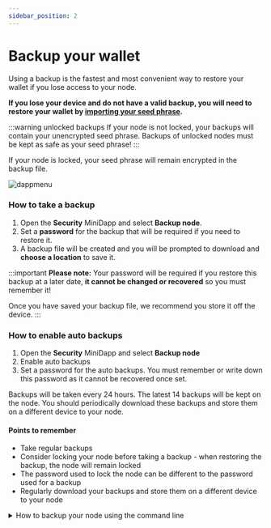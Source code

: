 ```yaml
---
sidebar_position: 2
---
```

# Backup your wallet

Using a backup is the fastest and most convenient way to restore your wallet if you lose access to your node. 

**If you lose your device and do not have a valid backup, you will need to restore your wallet by [importing your seed phrase](/docs/userguides/recovery/importseed).**

:::warning unlocked backups
If your node is not locked, your backups will contain your unencrypted seed phrase. Backups of unlocked nodes must be kept as safe as your seed phrase!
:::

If your node is locked, your seed phrase will remain encrypted in the backup file.

![dappmenu](/img/app/security.png#width10)

### How to take a backup

1. Open the **Security** MiniDapp and select **Backup node**.
2. Set a **password** for the backup that will be required if you need to restore it.
3. A backup file will be created and you will be prompted to download and **choose a location** to save it.

:::important
**Please note:**
Your password will be required if you restore this backup at a later date, **it cannot be changed or recovered** so you must remember it!

Once you have saved your backup file, we recommend you store it off the device.
:::

### How to enable auto backups

1. Open the **Security** MiniDapp and select **Backup node**
2. Enable auto backups
3. Set a password for the auto backups. You must remember or write down this password as it cannot be recovered once set. 

Backups will be taken every 24 hours. The latest 14 backups will be kept on the node. You should periodically download these backups and store them on a different device to your node.

#### Points to remember 
- Take regular backups
- Consider locking your node before taking a backup - when restoring the backup, the node will remain locked
- The password used to lock the node can be different to the password used for a backup
- Regularly download your backups and store them on a different device to your node


<details>
<summary> How to backup your node using the command line </summary>

#### From the Terminal (advanced)

```
backup password: (optional) file: (optional) auto: (optional)
```

:::note backup parameters
**password:** set a long secure password for your backup, this will be required when restoring it

**file:** backup name / path

**auto:** **true** or **false**. Will set the backup to repeat every 24 hours.

:::

Setting `auto:true` will backup your node every 24 hours however these backups cannot be password protected so we recommend locking your node first. To password protect your auto backups, you must use the Security minidapp.

</details>

<!-- ## Multi-sig coin

Multi-signature coins are coins that require a subset of given 

You can create a multi-sig coin to secure Minima, custom tokens or NFTs. -->

